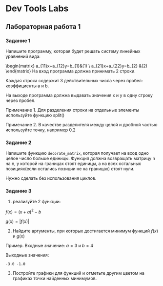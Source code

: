 Dev Tools Labs
========================
Лабораторная работа 1
-------------------------
### Задание 1 ###
Напишите программу, которая будет решать систему линейных уравнений вида:

\begin{matrix} a_{11}x+a_{12}y=b_{1}&(1) \\ a_{21}x+a_{22}y=b_{2} &(2) \end{matrix}
На вход программа должна принимать 2 строки.

Каждая строка содержит 3 действительных числа через пробел: коэффициенты a и b.

На выходе программа должна выдавать значения x и y в одну строку через пробел.
 

Примечание 1. Для разделения строки на отдельные элементы используйте функцию split()

Примечание 2. В качестве разделителя между целой и дробной частью используйте точку, например 0.2

### Задание 2 ###
Напишите функцию `decorate_matrix`, которая получает на вход одно целое число больше единицы. Функция должна возвращать матрицу n на n, у которой на границах стоят единицы, а на всех остальных позициях(если остались позиции не на границах) стоят нули.

Нужно сделать без использования  циклов.

### Задание 3 ###
1) реализуйте 2 функции:

$f(x) = (x+a)^2 - b$ 

$g(x) = |f(x)|$

2) Найдите аргументы, при которых достигается минимум функций $f(x)$ и $g(x)$

Пример. 
Входные значение: $a=3$ и $b=4$

Выходные значения:

`-3.0 -1.0`

3) Постройте графики для функций и отметьте другим цветом на графиках точки найденных минимумов.
